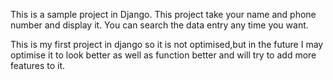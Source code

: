 This is a sample project in Django.
This project take your name and phone number and display it. You can search the data entry any time you want.

This is my first project in django so it is not optimised,but in the future I may optimise it to look better as well as function better and will try to add more features to it. 
